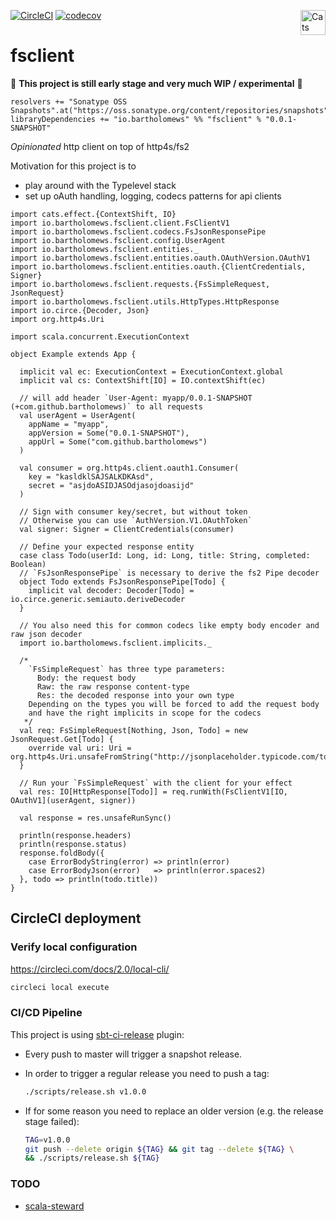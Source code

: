 [![CircleCI](https://circleci.com/gh/bartholomews/fsclient/tree/master.svg?style=svg)](https://circleci.com/gh/bartholomews/fsclient/tree/master)
[![codecov](https://codecov.io/gh/bartholomews/fsclient/branch/master/graph/badge.svg)](https://codecov.io/gh/bartholomews/fsclient)
<a href="https://typelevel.org/cats/"><img src="https://typelevel.org/cats/img/cats-badge.svg" height="40px" align="right" alt="Cats friendly" /></a>

# fsclient

🔧 **This project is still early stage and very much WIP / experimental** 🔧  

```
resolvers += "Sonatype OSS Snapshots".at("https://oss.sonatype.org/content/repositories/snapshots")
libraryDependencies += "io.bartholomews" %% "fsclient" % "0.0.1-SNAPSHOT"
```

*Opinionated* http client on top of http4s/fs2

Motivation for this project is to 
- play around with the Typelevel stack
- set up oAuth handling, logging, codecs patterns for api clients

```
import cats.effect.{ContextShift, IO}
import io.bartholomews.fsclient.client.FsClientV1
import io.bartholomews.fsclient.codecs.FsJsonResponsePipe
import io.bartholomews.fsclient.config.UserAgent
import io.bartholomews.fsclient.entities._
import io.bartholomews.fsclient.entities.oauth.OAuthVersion.OAuthV1
import io.bartholomews.fsclient.entities.oauth.{ClientCredentials, Signer}
import io.bartholomews.fsclient.requests.{FsSimpleRequest, JsonRequest}
import io.bartholomews.fsclient.utils.HttpTypes.HttpResponse
import io.circe.{Decoder, Json}
import org.http4s.Uri

import scala.concurrent.ExecutionContext

object Example extends App {

  implicit val ec: ExecutionContext = ExecutionContext.global
  implicit val cs: ContextShift[IO] = IO.contextShift(ec)

  // will add header `User-Agent: myapp/0.0.1-SNAPSHOT (+com.github.bartholomews)` to all requests
  val userAgent = UserAgent(
    appName = "myapp",
    appVersion = Some("0.0.1-SNAPSHOT"),
    appUrl = Some("com.github.bartholomews")
  )

  val consumer = org.http4s.client.oauth1.Consumer(
    key = "kasldklSAJSALKDKAsd",
    secret = "asjdoASIDJASOdjasojdoasijd"
  )

  // Sign with consumer key/secret, but without token
  // Otherwise you can use `AuthVersion.V1.OAuthToken`
  val signer: Signer = ClientCredentials(consumer)

  // Define your expected response entity
  case class Todo(userId: Long, id: Long, title: String, completed: Boolean)
  // `FsJsonResponsePipe` is necessary to derive the fs2 Pipe decoder
  object Todo extends FsJsonResponsePipe[Todo] {
    implicit val decoder: Decoder[Todo] = io.circe.generic.semiauto.deriveDecoder
  }

  // You also need this for common codecs like empty body encoder and raw json decoder
  import io.bartholomews.fsclient.implicits._

  /*
    `FsSimpleRequest` has three type parameters:
      Body: the request body
      Raw: the raw response content-type
      Res: the decoded response into your own type
    Depending on the types you will be forced to add the request body
    and have the right implicits in scope for the codecs
   */
  val req: FsSimpleRequest[Nothing, Json, Todo] = new JsonRequest.Get[Todo] {
    override val uri: Uri = org.http4s.Uri.unsafeFromString("http://jsonplaceholder.typicode.com/todos/1")
  }

  // Run your `FsSimpleRequest` with the client for your effect
  val res: IO[HttpResponse[Todo]] = req.runWith(FsClientV1[IO, OAuthV1](userAgent, signer))

  val response = res.unsafeRunSync()

  println(response.headers)
  println(response.status)
  response.foldBody({
    case ErrorBodyString(error) => println(error)
    case ErrorBodyJson(error)   => println(error.spaces2)
  }, todo => println(todo.title))
}
```

## CircleCI deployment

### Verify local configuration
https://circleci.com/docs/2.0/local-cli/
```bash
circleci local execute
```

### CI/CD Pipeline

This project is using [sbt-ci-release](https://github.com/olafurpg/sbt-ci-release) plugin:
 - Every push to master will trigger a snapshot release.  
 - In order to trigger a regular release you need to push a tag:
 
    ```bash
    ./scripts/release.sh v1.0.0
    ```
 
 - If for some reason you need to replace an older version (e.g. the release stage failed):
 
    ```bash
    TAG=v1.0.0
    git push --delete origin ${TAG} && git tag --delete ${TAG} \
    && ./scripts/release.sh ${TAG}
    ```

### TODO
- [scala-steward](https://github.com/fthomas/scala-steward)